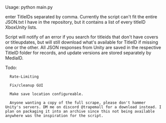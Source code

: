 Usage: python main.py

enter TitleIDs separated by comma. Currently the script can't fit the entire JSON.txt I have in the repository, but it contains a list of every titleID XboxUnity lists.

Script will notify of an error if you search for titleids that don't have covers or titleupdates, but will still download what's available for TitleID if missing one or the other.
All JSON responses from Unity are saved in the respective TitleID folder for records, and update versions are stored separately by MediaID.

Todo:

      Rate-Limiting

      Fix/cleanup GUI
      
      Make save location configureable.

      Anyone wanting a copy of the full scrape, please don't hammer Unity's servers. DM me on discord @trapemall for a download instead. I plan on packaging it into an archive since this not being available anywhere was the inspiration for the script.
